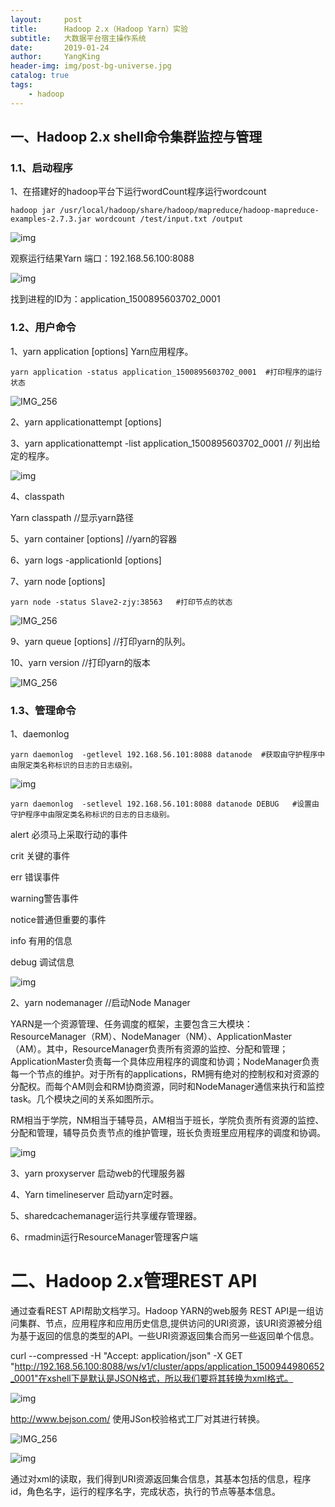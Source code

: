 ```yaml
---
layout:     post
title:      Hadoop 2.x（Hadoop Yarn）实验
subtitle:   大数据平台宿主操作系统
date:       2019-01-24
author:     YangKing
header-img: img/post-bg-universe.jpg
catalog: true
tags:
    - hadoop
---
```


## 一、Hadoop 2.x shell命令集群监控与管理

### 1.1、启动程序

1、在搭建好的hadoop平台下运行wordCount程序运行wordcount

```
hadoop jar /usr/local/hadoop/share/hadoop/mapreduce/hadoop-mapreduce-examples-2.7.3.jar wordcount /test/input.txt /output
```

![img](./image/2019-01-24/1.png)

观察运行结果Yarn 端口：192.168.56.100:8088

![img](./image/2019-01-24/2.png)

找到进程的ID为：application_1500895603702_0001

### 1.2、用户命令

1、yarn application [options]   Yarn应用程序。

```
yarn application -status application_1500895603702_0001  #打印程序的运行状态
```

![IMG_256](./image/2019-01-24/3.png)

2、yarn applicationattempt [options]

3、yarn applicationattempt -list application_1500895603702_0001 // 列出给定的程序。

![img](./image/2019-01-24/4.png)

4、classpath 

Yarn classpath    //显示yarn路径

5、yarn container [options]   //yarn的容器

6、yarn logs -applicationId <application ID> [options]

7、yarn node [options]

```
yarn node -status Slave2-zjy:38563   #打印节点的状态
```

![IMG_256](./image/2019-01-24/5.png)

9、yarn queue [options]   //打印yarn的队列。

10、yarn version        //打印yarn的版本

![IMG_256](./image/2019-01-24/6.png)

### 1.3、管理命令

1、daemonlog

```
yarn daemonlog  -getlevel 192.168.56.101:8088 datanode  #获取由守护程序中由限定类名称标识的日志的日志级别。
```

![img](./image/2019-01-24/7.png)

```
yarn daemonlog  -setlevel 192.168.56.101:8088 datanode DEBUG   #设置由守护程序中由限定类名称标识的日志的日志级别。
```

alert 必须马上采取行动的事件

crit 关键的事件

err 错误事件

warning警告事件

notice普通但重要的事件

info 有用的信息

debug 调试信息

![img](./image/2019-01-24/8.png)

2、yarn nodemanager    //启动Node Manager

YARN是一个资源管理、任务调度的框架，主要包含三大模块：ResourceManager（RM）、NodeManager（NM）、ApplicationMaster（AM）。其中，ResourceManager负责所有资源的监控、分配和管理；ApplicationMaster负责每一个具体应用程序的调度和协调；NodeManager负责每一个节点的维护。对于所有的applications，RM拥有绝对的控制权和对资源的分配权。而每个AM则会和RM协商资源，同时和NodeManager通信来执行和监控task。几个模块之间的关系如图所示。

RM相当于学院，NM相当于辅导员，AM相当于班长，学院负责所有资源的监控、分配和管理，辅导员负责节点的维护管理，班长负责班里应用程序的调度和协调。

![img](./image/2019-01-24/9.png)

3、yarn proxyserver  启动web的代理服务器

4、Yarn timelineserver 启动yarn定时器。

5、sharedcachemanager运行共享缓存管理器。

6、rmadmin运行ResourceManager管理客户端

# 二、Hadoop 2.x管理REST API

通过查看REST API帮助文档学习。Hadoop YARN的web服务 REST API是一组访问集群、节点，应用程序和应用历史信息,提供访问的URI资源，该URI资源被分组为基于返回的信息的类型的API。一些URI资源返回集合而另一些返回单个信息。

curl --compressed -H "Accept: application/json" -X GET "http://192.168.56.100:8088/ws/v1/cluster/apps/application_1500944980652_0001"在xshell下是默认是JSON格式，所以我们要将其转换为xml格式。

![img](./image/2019-01-24/10.png)

<http://www.bejson.com/>   使用JSon校验格式工厂对其进行转换。

![IMG_256](./image/2019-01-24/11.png)

![img](./image/2019-01-24/12.png)

通过对xml的读取，我们得到URI资源返回集合信息，其基本包括的信息，程序id，角色名字，运行的程序名字，完成状态，执行的节点等基本信息。

